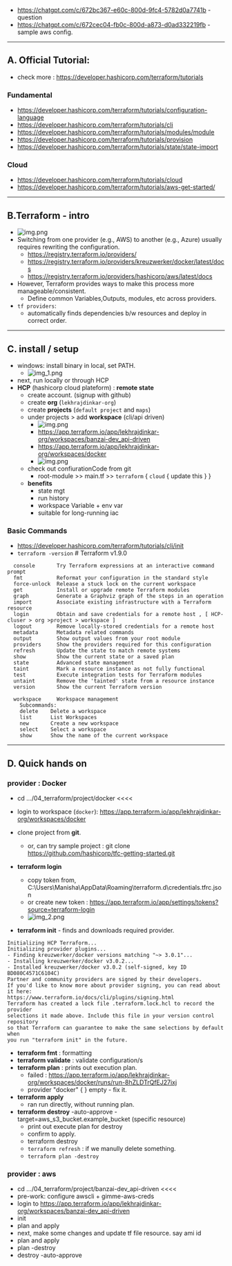 - https://chatgpt.com/c/672bc367-e60c-800d-9fc4-5782d0a7741b - question
- https://chatgpt.com/c/672cec04-fb0c-800d-a873-d0ad332219fb - sample aws config.

---  
## A. Official Tutorial: 
- check more : https://developer.hashicorp.com/terraform/tutorials
### Fundamental
  - https://developer.hashicorp.com/terraform/tutorials/configuration-language
  - https://developer.hashicorp.com/terraform/tutorials/cli
  - https://developer.hashicorp.com/terraform/tutorials/modules/module
  - https://developer.hashicorp.com/terraform/tutorials/provision
  - https://developer.hashicorp.com/terraform/tutorials/state/state-import
### Cloud
- https://developer.hashicorp.com/terraform/tutorials/cloud
- https://developer.hashicorp.com/terraform/tutorials/aws-get-started/

---

## B.Terraform  - intro
- ![img.png](99_img/01/img-04.png)
- Switching from one provider (e.g., AWS) to another (e.g., Azure) usually requires rewriting the configuration.
  - https://registry.terraform.io/providers/
  - https://registry.terraform.io/providers/kreuzwerker/docker/latest/docs
  - https://registry.terraform.io/providers/hashicorp/aws/latest/docs
- However, Terraform provides ways to make this process more manageable/consistent.
  - Define common Variables,Outputs, modules, etc across providers.
- `tf providers`:
  - automatically finds dependencies b/w resources and deploy in correct order.

---
## C. install / setup
- windows: install binary in local, set PATH.
  - ![img_1.png](99_img/01/img_1.png)
- next, run locally or through HCP 
- **HCP** (hashicorp cloud plateform) : **remote state**
  - create account. (signup with github)
  - create **org** (`lekhrajdinkar-org`) 
  - create **projects** (`default project` and `maps`)  
  - under projects > add **workspace** (cli/api driven)
    - ![img.png](99_img/01/img.png)
    - https://app.terraform.io/app/lekhrajdinkar-org/workspaces/banzai-dev_api-driven
    - https://app.terraform.io/app/lekhrajdinkar-org/workspaces/docker
    - ![img.png](99_img/01/img-ws-type.png)
  - check out confiurationCode from git
    - root-module >> main.tf >> `terraform` { `cloud` { update this } }
  - **benefits**
    - state mgt
    - run history
    - workspace Variable + env var
    - suitable for long-running iac

### Basic Commands
- https://developer.hashicorp.com/terraform/tutorials/cli/init
- `terraform -version`  # Terraform v1.9.0
``` 
  console       Try Terraform expressions at an interactive command prompt
  fmt           Reformat your configuration in the standard style
  force-unlock  Release a stuck lock on the current workspace
  get           Install or upgrade remote Terraform modules
  graph         Generate a Graphviz graph of the steps in an operation
  import        Associate existing infrastructure with a Terraform resource
  login         Obtain and save credentials for a remote host , [ HCP-cluser > org >project > workspace ]
  logout        Remove locally-stored credentials for a remote host
  metadata      Metadata related commands
  output        Show output values from your root module
  providers     Show the providers required for this configuration
  refresh       Update the state to match remote systems
  show          Show the current state or a saved plan
  state         Advanced state management
  taint         Mark a resource instance as not fully functional
  test          Execute integration tests for Terraform modules
  untaint       Remove the 'tainted' state from a resource instance
  version       Show the current Terraform version
  
  workspace     Workspace management
    Subcommands:
    delete    Delete a workspace
    list      List Workspaces
    new       Create a new workspace
    select    Select a workspace
    show      Show the name of the current workspace
```
---
## D. Quick hands on 
###  provider : Docker
- cd .../04_terraform/project/docker  <<<<
- login to workspace (`docker`): https://app.terraform.io/app/lekhrajdinkar-org/workspaces/docker
- clone project from **git**.
  - or, can try sample project : git clone https://github.com/hashicorp/tfc-getting-started.git

- **terraform login**
  - copy token from, C:\Users\Manisha\AppData\Roaming\terraform.d\credentials.tfrc.json
  - or create new token : https://app.terraform.io/app/settings/tokens?source=terraform-login
  - ![img_2.png](99_img/01/img_2.png)
- **terraform init** - finds and downloads required provider.
```
Initializing HCP Terraform...
Initializing provider plugins...
- Finding kreuzwerker/docker versions matching "~> 3.0.1"...
- Installing kreuzwerker/docker v3.0.2...
- Installed kreuzwerker/docker v3.0.2 (self-signed, key ID BD080C4571C6104C)
Partner and community providers are signed by their developers.
If you'd like to know more about provider signing, you can read about it here:
https://www.terraform.io/docs/cli/plugins/signing.html
Terraform has created a lock file .terraform.lock.hcl to record the provider
selections it made above. Include this file in your version control repository
so that Terraform can guarantee to make the same selections by default when
you run "terraform init" in the future.
```
- **terraform fmt** : formatting
- **terraform validate** : validate configuration/s
- **terraform plan** : prints out execution plan.
  - failed : https://app.terraform.io/app/lekhrajdinkar-org/workspaces/docker/runs/run-8hZLDTrQfEJ27ixj
  - provider "docker" { } empty - fix it.
- **terraform apply**
  - ran run directly, without running plan.
- **terraform destroy** -auto-approve -target=aws_s3_bucket.example_bucket (specific resource)
  - print out execute plan for destroy
  - confirm to apply.
  - terraform destroy 
  - `terraform refresh` : if we manully delete something.
  - `terraform plan -destroy`
  
###  provider : aws
- cd .../04_terraform/project/banzai-dev_api-driven   <<<<
- pre-work: configure awscli + gimme-aws-creds
- login to https://app.terraform.io/app/lekhrajdinkar-org/workspaces/banzai-dev_api-driven
- init
- plan and apply
- next, make some changes and update tf file resource. say ami id
- plan and apply
- plan -destroy
- destroy -auto-approve